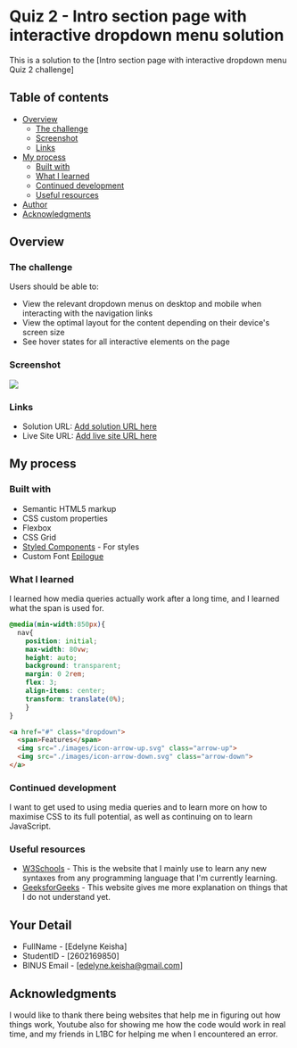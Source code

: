 # Quiz 2 - Intro section page with interactive dropdown menu solution

This is a solution to the [Intro section page with interactive dropdown menu Quiz 2 challenge]

## Table of contents

- [Overview](#overview)
  - [The challenge](#the-challenge)
  - [Screenshot](#screenshot)
  - [Links](#links)
- [My process](#my-process)
  - [Built with](#built-with)
  - [What I learned](#what-i-learned)
  - [Continued development](#continued-development)
  - [Useful resources](#useful-resources)
- [Author](#author)
- [Acknowledgments](#acknowledgments)

## Overview

### The challenge

Users should be able to:

- View the relevant dropdown menus on desktop and mobile when interacting with the navigation links
- View the optimal layout for the content depending on their device's screen size
- See hover states for all interactive elements on the page

### Screenshot

![](./Lol.jpg)


### Links

- Solution URL: [Add solution URL here](https://your-solution-url.com)
- Live Site URL: [Add live site URL here](https://your-live-site-url.com)

## My process

### Built with

- Semantic HTML5 markup
- CSS custom properties
- Flexbox
- CSS Grid
- [Styled Components](https://styled-components.com/) - For styles
- Custom Font [Epilogue](https://fonts.googleapis.com/css2?family=Epilogue:wght@500;700&display=swap)


### What I learned

I learned how media queries actually work after a long time, and I learned what the span is used for.

```css
@media(min-width:850px){
  nav{
    position: initial;
    max-width: 80vw;
    height: auto;
    background: transparent;
    margin: 0 2rem;
    flex: 3;
    align-items: center;
    transform: translate(0%);
    }
}
```
```html
<a href="#" class="dropdown">
  <span>Features</span>
  <img src="./images/icon-arrow-up.svg" class="arrow-up">
  <img src="./images/icon-arrow-down.svg" class="arrow-down">
</a>
```


### Continued development

I want to get used to using media queries and to learn more on how to maximise CSS to its full potential, as well as continuing on to learn JavaScript.


### Useful resources

- [W3Schools](https://www.w3schools.com/) - This is the website that I mainly use to learn any new syntaxes from any programming language that I'm currently learning.
- [GeeksforGeeks](https://www.geeksforgeeks.org/) - This website gives me more explanation on things that I do not understand yet.


## Your Detail 

- FullName - [Edelyne Keisha]
- StudentID - [2602169850]
- BINUS Email - [edelyne.keisha@gmail.com]


## Acknowledgments

I would like to thank there being websites that help me in figuring out how things work, Youtube also for showing me how the code would work in real time, and my friends in L1BC for helping me when I encountered an error.

